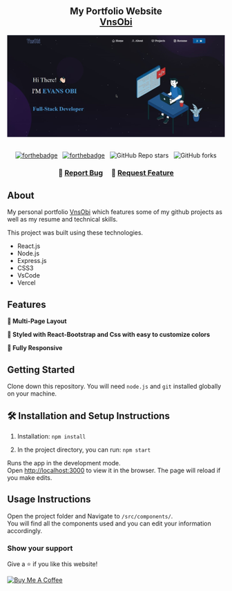 <h2 align="center">
  My Portfolio Website<br/>
  <a href="#" target="_blank">VnsObi</a>
</h2>
<div align="center">
  <img alt="Demo" src="./Images/Home.jpg" />
</div>

<br/>

<center>

[![forthebadge](https://forthebadge.com/images/badges/made-with-javascript.svg)](https://forthebadge.com) &nbsp;
[![forthebadge](https://forthebadge.com/images/badges/open-source.svg)](https://forthebadge.com) &nbsp;
![GitHub Repo stars](https://img.shields.io/github/stars/VnsObi/My_Portfolio?color=red&logo=github&style=for-the-badge) &nbsp;
![GitHub forks](https://img.shields.io/github/forks/VnsObi/My_Portfolio?color=red&logo=github&style=for-the-badge)

</center>

<h3 align="center">
    🔹
    <a href="https://github.com/VnsObi/Portfolio/issues">Report Bug</a> &nbsp; &nbsp;
    🔹
    <a href="https://github.com/VnsObi/Portfolio/issues">Request Feature</a>
</h3>


## About

My personal portfolio <a href="#" target="_blank">VnsObi</a> which features some of my github projects as well as my resume and technical skills.<br/>

This project was built using these technologies.

- React.js
- Node.js
- Express.js
- CSS3
- VsCode
- Vercel

## Features

**📖 Multi-Page Layout**

**🎨 Styled with React-Bootstrap and Css with easy to customize colors**

**📱 Fully Responsive**

## Getting Started

Clone down this repository. You will need `node.js` and `git` installed globally on your machine.

## 🛠 Installation and Setup Instructions

1. Installation: `npm install`

2. In the project directory, you can run: `npm start`

Runs the app in the development mode.\
Open [http://localhost:3000](http://localhost:3000) to view it in the browser.
The page will reload if you make edits.

## Usage Instructions

Open the project folder and Navigate to `/src/components/`. <br/>
You will find all the components used and you can edit your information accordingly.

### Show your support

Give a ⭐ if you like this website!

<a href="https://www.buymeacoffee.com/vnsobiu" target="_blank"><img src="https://cdn.buymeacoffee.com/buttons/v2/default-yellow.png" alt="Buy Me A Coffee" height= "60px" width= "217px" ></a>


